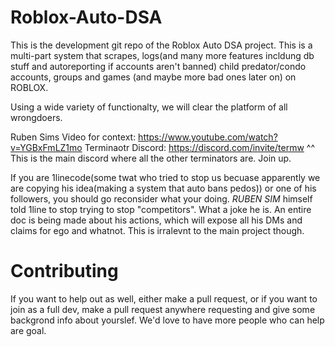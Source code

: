 # Roblox-Auto-DSA

This is the development git repo of the Roblox Auto DSA project.
This is a multi-part system that scrapes, logs(and many more features incldung db stuff and autoreporting if accounts aren't banned) child predator/condo accounts, groups and games (and maybe more bad ones later on) on ROBLOX.

Using a wide variety of functionalty, we will clear the platform of all wrongdoers.

Ruben Sims Video for context: https://www.youtube.com/watch?v=YGBxFmLZ1mo
Terminaotr Discord: https://discord.com/invite/termw
^^ This is the main discord where all the other terminators are. Join up.

If you are 1linecode(some twat who tried to stop us becuase apparently we are copying his idea(making a system that auto bans pedos)) or one of his followers, you should go reconsider what your doing. *RUBEN SIM* himself told 1line to stop trying to stop "competitors". What a joke he is. An entire doc is being made about his actions, which will expose all his DMs and claims for ego and whatnot. This is irralevnt to the main project though.

# Contributing
If you want to help out as well, either make a pull request, or if you want to join as a full dev, make a pull request anywhere requesting and give some backgrond info about yourslef. We'd love to have more people who can help are goal.
